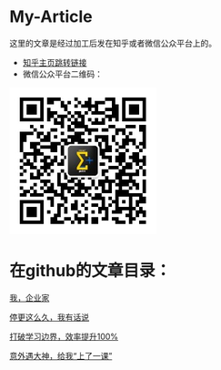 # My-Article
这里的文章是经过加工后发在知乎或者微信公众平台上的。

- [知乎主页跳转链接](https://www.zhihu.com/people/donghuibiao/posts)
- 微信公众平台二维码：

![微信公众平台二维码：](https://github.com/rovesoul/My-Article/blob/master/%E5%85%AC%E4%BC%97%E5%8F%B7%E4%BA%8C%E7%BB%B4%E7%A0%81.jpg)


# 在github的文章目录：

[我，企业家](https://github.com/rovesoul/My-Article/blob/master/%E6%88%91%EF%BC%8C%E4%BC%81%E4%B8%9A%E5%AE%B6.md)

[停更这么久，我有话说](https://github.com/rovesoul/My-Article/blob/master/%E5%81%9C%E6%9B%B4%E8%BF%99%E4%B9%88%E4%B9%85%EF%BC%8C%E6%88%91%E6%9C%89%E8%AF%9D%E8%AF%B4.md)

[打破学习边界，效率提升100%](https://github.com/rovesoul/My-Article/blob/master/%E6%89%93%E7%A0%B4%E5%AD%A6%E4%B9%A0%E8%BE%B9%E7%95%8C%EF%BC%8C%E6%95%88%E7%8E%87%E6%8F%90%E5%8D%87100%25.md)

[意外遇大神，给我“上了一课”](https://github.com/rovesoul/My-Article/blob/master/%E6%84%8F%E5%A4%96%E9%81%87%E5%A4%A7%E7%A5%9E%EF%BC%8C%E7%BB%99%E6%88%91%E2%80%9C%E4%B8%8A%E4%BA%86%E4%B8%80%E8%AF%BE%E2%80%9D.md)
